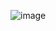 ![image](https://github.com/heesoo-park/ForCodeKata/assets/80674868/a345e714-f001-4be2-82a3-cc2a27b8a6d8)
